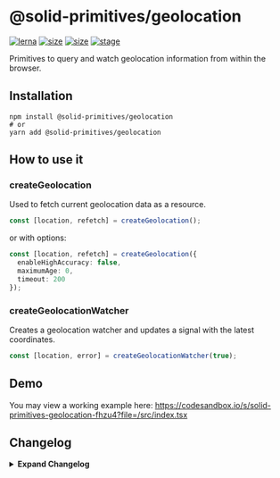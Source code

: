 # @solid-primitives/geolocation

[![lerna](https://img.shields.io/badge/maintained%20with-lerna-cc00ff.svg?style=for-the-badge)](https://lerna.js.org/)
[![size](https://img.shields.io/bundlephobia/minzip/@solid-primitives/geolocation?style=for-the-badge)](https://bundlephobia.com/package/@solid-primitives/geolocation)
[![size](https://img.shields.io/npm/v/@solid-primitives/geolocation?style=for-the-badge)](https://www.npmjs.com/package/@solid-primitives/geolocation)
[![stage](https://img.shields.io/endpoint?style=for-the-badge&url=https%3A%2F%2Fraw.githubusercontent.com%2Fdavedbase%2Fsolid-primitives%2Fmain%2Fassets%2Fbadges%2Fstage-0.json)](https://github.com/davedbase/solid-primitives#contribution-process)

Primitives to query and watch geolocation information from within the browser.

## Installation

```
npm install @solid-primitives/geolocation
# or
yarn add @solid-primitives/geolocation
```

## How to use it

### createGeolocation

Used to fetch current geolocation data as a resource.

```ts
const [location, refetch] = createGeolocation();
```

or with options:

```ts
const [location, refetch] = createGeolocation({
  enableHighAccuracy: false,
  maximumAge: 0,
  timeout: 200
});
```

### createGeolocationWatcher

Creates a geolocation watcher and updates a signal with the latest coordinates.

```ts
const [location, error] = createGeolocationWatcher(true);
```

## Demo

You may view a working example here: https://codesandbox.io/s/solid-primitives-geolocation-fhzu4?file=/src/index.tsx

## Changelog

<details>
<summary><b>Expand Changelog</b></summary>

0.0.100

Pulling an early release of the package together and preparing for 1.0.0 release. No changes.

1.0.0

Added testing, improved types, changed name of createGeolocationWatcher to createGeolocationMonitor.

1.0.6

Published with CJS and SSR support.

</details>
